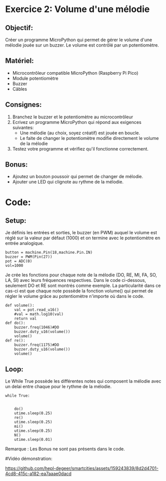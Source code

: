 # Exercice 2: Volume d'une mélodie
## Objectif: 
Créer un programme MicroPython qui permet de gérer le volume d'une mélodie jouée sur un buzzer. Le volume est contrôlé par un potentiomètre.
## Matériel:
- Microcontrôleur compatible MicroPython (Raspberry Pi Pico)
- Module potentiomètre
- Buzzer
- Câbles
## Consignes:
1. Branchez le buzzer et le potentiomètre au microcontrôleur
2. Ecrivez un programme MicroPython qui répond aux exigences suivantes:
   - Une mélodie (au choix, soyez créatif) est jouée en boucle.
   - Le faite de changer le potentiomètre modifie directement le volume de la mélodie
3. Testez votre programme et vérifiez qu'il fonctionne correctement.

## Bonus:
- Ajoutez un bouton poussoir qui permet de changer de mélodie.
- Ajouter une LED qui clignote au rythme de la mélodie.

# Code:
## Setup:
Je définis les entrées et sorties, le buzzer (en PWM) auquel le volume est réglé sur la valeur par défaut (1000)
et on termine avec le potentiomètre en entrée analogique.
```
button = machine.Pin(18,machine.Pin.IN)
buzzer = PWM(Pin(27))
pot = ADC(0)
vol=1000
```
Je crée les fonctions pour chaque note de la mélodie (DO, RE, MI, FA, SO, LA, SI) avec leurs fréquences respectives. Dans le code ci-dessous, seulement DO et RE
sont montrés comme exemple. 
La particularité dans ce cas-ci est que chaque note possède la fonction volume() qui permet de régler le volume grâce au potentiomètre n'importe où dans le code.
```
def volume():
    val = pot.read_u16()
    #val = math.log10(val)
    return val
def do():
    buzzer.freq(1046)#DO
    buzzer.duty_u16(volume())
    volume()
def re():
    buzzer.freq(1175)#DO
    buzzer.duty_u16(volume())
    volume()
```
## Loop:
Le While True possède les différentes notes qui composent la mélodie avec un delai entre chaque pour le rythme de la mélodie. 
```
while True:


    do()
    utime.sleep(0.25)
    re()
    utime.sleep(0.25)
    mi()
    utime.sleep(0.25)
    N()
    utime.sleep(0.01)
```
Remarque : Les Bonus ne sont pas présents dans le code. 

#Vidéo démonstration:

https://github.com/hepl-degeer/smartcities/assets/159243839/8d2d4701-4cd8-415c-a182-ea7aaae0dacd






    

